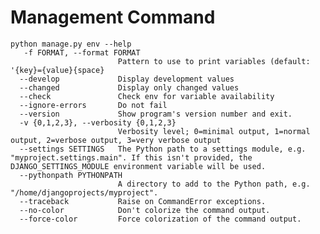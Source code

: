 # Management Command



    python manage.py env --help
       -f FORMAT, --format FORMAT
                            Pattern to use to print variables (default: '{key}={value}{space}
      --develop             Display development values
      --changed             Display only changed values
      --check               Check env for variable availability
      --ignore-errors       Do not fail
      --version             Show program's version number and exit.
      -v {0,1,2,3}, --verbosity {0,1,2,3}
                            Verbosity level; 0=minimal output, 1=normal output, 2=verbose output, 3=very verbose output
      --settings SETTINGS   The Python path to a settings module, e.g. "myproject.settings.main". If this isn't provided, the DJANGO_SETTINGS_MODULE environment variable will be used.
      --pythonpath PYTHONPATH
                            A directory to add to the Python path, e.g. "/home/djangoprojects/myproject".
      --traceback           Raise on CommandError exceptions.
      --no-color            Don't colorize the command output.
      --force-color         Force colorization of the command output.
